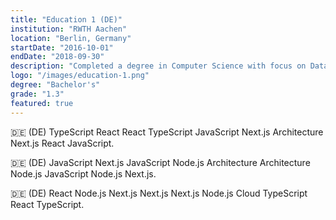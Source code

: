 ```yaml
---
title: "Education 1 (DE)"
institution: "RWTH Aachen"
location: "Berlin, Germany"
startDate: "2016-10-01"
endDate: "2018-09-30"
description: "Completed a degree in Computer Science with focus on Data Science."
logo: "/images/education-1.png"
degree: "Bachelor's"
grade: "1.3"
featured: true
---
```


🇩🇪 (DE) TypeScript React React TypeScript JavaScript Next.js Architecture Next.js React JavaScript.

🇩🇪 (DE) JavaScript Next.js JavaScript Node.js Architecture Architecture Node.js JavaScript Node.js Next.js.

🇩🇪 (DE) React Node.js Next.js Next.js Next.js Node.js Cloud TypeScript React TypeScript.
